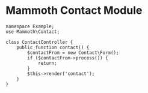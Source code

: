 # Mammoth Contact Module

    namespace Example;
    use Mammoth\Contact;

	class ContactController {
		public function contact() {
			$contactFrom = new Contact\Form();
			if ($contactFrom->process()) {
				return;
			}
			$this->render('contact');
		}
	}

